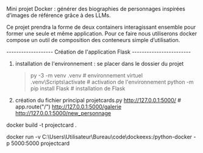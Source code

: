 Mini projet Docker : générer des biographies de personnages inspirées d’images de référence grâce à des LLMs.

Ce projet prendra la forme de deux containers interagissant ensemble pour former une seule et même application.  Pour ce faire nous utiliserons docker compose un outil de composition des conteneurs simple d’utilisation.

------------------- Création de l'application Flask ------------------------
1) installation de l'environnement :
    se placer dans le dossier du projet
    >py -3 -m venv .venv                # environnement virtuel
    >.venv\Scripts\activate             # activation de l'environnement
    >python -m pip install Flask        # installation de Flask

2) création du fichier principal projetcards.py
    http://127.0.0.1:5000/                  # app.route("/")
    http://127.0.0.1:5000/galerie
    http://127.0.0.1:5000/new_personnage

    

docker build -t projectcard .

docker run -v C:\Users\Utilisateur\Bureau\code\dockeexs:/python-docker -p 5000:5000 projectcard